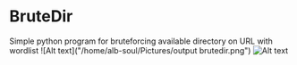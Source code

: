 # BruteDir
Simple python program for bruteforcing available directory on URL with wordlist
![Alt text]("/home/alb-soul/Pictures/output brutedir.png")
<img src="/home/alb-soul/Pictures/output brutedir.png" alt="Alt text" title="Optional title">
